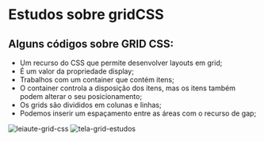 # Estudos sobre gridCSS


## Alguns códigos sobre GRID CSS:

* Um recurso do CSS que permite desenvolver layouts em grid;
* É um valor da propriedade display;
* Trabalhos com um container que contém itens;
* O container controla a disposição dos itens, mas os itens também podem alterar o seu posicionamento;
* Os grids são divididos em colunas e linhas;
* Podemos inserir um espaçamento entre as áreas com o recurso de gap;

![leiaute-grid-css](https://user-images.githubusercontent.com/5197047/138331977-5eb270b7-0cbf-4586-90cf-24e081a0a0e3.png)
![tela-grid-estudos](https://user-images.githubusercontent.com/5197047/138337893-f2e83d91-c40e-4416-a31c-5b843e77a62d.png)
